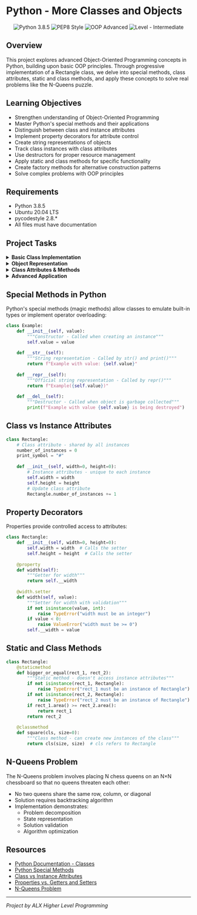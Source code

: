 # Python - More Classes and Objects

<p align="center">
  <img src="https://img.shields.io/badge/Python-3.8.5-blue.svg" alt="Python 3.8.5">
  <img src="https://img.shields.io/badge/PEP8-Style-orange.svg" alt="PEP8 Style">
  <img src="https://img.shields.io/badge/OOP-Advanced-green.svg" alt="OOP Advanced">
  <img src="https://img.shields.io/badge/Level-Intermediate-yellow.svg" alt="Level - Intermediate">
</p>

## Overview

This project explores advanced Object-Oriented Programming concepts in Python, building upon basic OOP principles. Through progressive implementation of a Rectangle class, we delve into special methods, class attributes, static and class methods, and apply these concepts to solve real problems like the N-Queens puzzle.

## Learning Objectives

* Strengthen understanding of Object-Oriented Programming
* Master Python's special methods and their applications
* Distinguish between class and instance attributes
* Implement property decorators for attribute control
* Create string representations of objects
* Track class instances with class attributes
* Use destructors for proper resource management
* Apply static and class methods for specific functionality
* Create factory methods for alternative construction patterns
* Solve complex problems with OOP principles

## Requirements

* Python 3.8.5
* Ubuntu 20.04 LTS
* pycodestyle 2.8.*
* All files must have documentation

## Project Tasks

<details>
<summary><strong>Basic Class Implementation</strong></summary>

* **Task 0**: [0-rectangle.py](./0-rectangle.py)
  * Empty class Rectangle definition
  * Introduction to class creation

* **Task 1**: [1-rectangle.py](./1-rectangle.py)
  * Add private width and height attributes
  * Implement property getters and setters
  * Add validation for attribute values

* **Task 2**: [2-rectangle.py](./2-rectangle.py)
  * Add area and perimeter calculation methods
  * Handle special cases (zero dimensions)
</details>

<details>
<summary><strong>Object Representation</strong></summary>

* **Task 3**: [3-rectangle.py](./3-rectangle.py)
  * Implement __str__ method for printing rectangle
  * Represent rectangle with # characters

* **Task 4**: [4-rectangle.py](./4-rectangle.py)
  * Add __repr__ method for string representation
  * Enable recreation of objects with eval()

* **Task 5**: [5-rectangle.py](./5-rectangle.py)
  * Implement __del__ method for object deletion
  * Display message when rectangle is deleted
</details>

<details>
<summary><strong>Class Attributes & Methods</strong></summary>

* **Task 6**: [6-rectangle.py](./6-rectangle.py)
  * Add class attribute to count instances
  * Update counter on creation and deletion

* **Task 7**: [7-rectangle.py](./7-rectangle.py)
  * Add print_symbol class attribute
  * Customize string representation character

* **Task 8**: [8-rectangle.py](./8-rectangle.py)
  * Implement static method bigger_or_equal
  * Compare rectangles based on area

* **Task 9**: [9-rectangle.py](./9-rectangle.py)
  * Add class method square for square creation
  * Factory method demonstration
</details>

<details>
<summary><strong>Advanced Application</strong></summary>

* **Task 10**: [101-nqueens.py](./101-nqueens.py)
  * Solve the N-Queens chess problem
  * Apply OOP concepts to algorithm implementation
</details>

## Special Methods in Python

Python's special methods (magic methods) allow classes to emulate built-in types or implement operator overloading:

```python
class Example:
    def __init__(self, value):
        """Constructor - Called when creating an instance"""
        self.value = value
        
    def __str__(self):
        """String representation - Called by str() and print()"""
        return f"Example with value: {self.value}"
        
    def __repr__(self):
        """Official string representation - Called by repr()"""
        return f"Example({self.value})"
        
    def __del__(self):
        """Destructor - Called when object is garbage collected"""
        print(f"Example with value {self.value} is being destroyed")
```

## Class vs Instance Attributes

```python
class Rectangle:
    # Class attribute - shared by all instances
    number_of_instances = 0
    print_symbol = "#"
    
    def __init__(self, width=0, height=0):
        # Instance attributes - unique to each instance
        self.width = width
        self.height = height
        # Update class attribute
        Rectangle.number_of_instances += 1
```

## Property Decorators

Properties provide controlled access to attributes:

```python
class Rectangle:
    def __init__(self, width=0, height=0):
        self.width = width  # Calls the setter
        self.height = height  # Calls the setter
        
    @property
    def width(self):
        """Getter for width"""
        return self.__width
        
    @width.setter
    def width(self, value):
        """Setter for width with validation"""
        if not isinstance(value, int):
            raise TypeError("width must be an integer")
        if value < 0:
            raise ValueError("width must be >= 0")
        self.__width = value
```

## Static and Class Methods

```python
class Rectangle:
    @staticmethod
    def bigger_or_equal(rect_1, rect_2):
        """Static method - doesn't access instance attributes"""
        if not isinstance(rect_1, Rectangle):
            raise TypeError("rect_1 must be an instance of Rectangle")
        if not isinstance(rect_2, Rectangle):
            raise TypeError("rect_2 must be an instance of Rectangle")
        if rect_1.area() >= rect_2.area():
            return rect_1
        return rect_2
        
    @classmethod
    def square(cls, size=0):
        """Class method - can create new instances of the class"""
        return cls(size, size)  # cls refers to Rectangle
```

## N-Queens Problem

The N-Queens problem involves placing N chess queens on an N×N chessboard so that no queens threaten each other:

* No two queens share the same row, column, or diagonal
* Solution requires backtracking algorithm
* Implementation demonstrates:
  * Problem decomposition
  * State representation
  * Solution validation
  * Algorithm optimization

## Resources

* [Python Documentation - Classes](https://docs.python.org/3/tutorial/classes.html)
* [Python Special Methods](https://docs.python.org/3/reference/datamodel.html#special-method-names)
* [Class vs Instance Attributes](https://python-course.eu/oop/class-instance-attributes.php)
* [Properties vs. Getters and Setters](https://python-course.eu/oop/properties-vs-getters-and-setters.php)
* [N-Queens Problem](https://en.wikipedia.org/wiki/Eight_queens_puzzle)

---

*Project by ALX Higher Level Programming*
